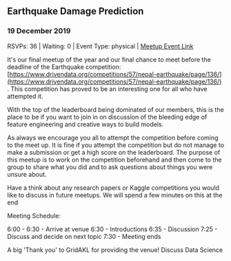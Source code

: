 ## Earthquake Damage Prediction
### 19 December 2019
RSVPs: 36 | Waiting: 0 | Event Type: physical | [Meetup Event Link](https://www.meetup.com/Data-Science-Discussion-Auckland/events/266366668)

It's our final meetup of the year and our final chance to meet before the deadline of the Earthquake competition: [https://www.drivendata.org/competitions/57/nepal-earthquake/page/136/](https://www.drivendata.org/competitions/57/nepal-earthquake/page/136/) . This competition has proved to be an interesting one for all who have attempted it.

With the top of the leaderboard being dominated of our members, this is the place to be if you want to join in on discussion of the bleeding edge of feature engineering and creative ways to build models.

As always we encourage you all to attempt the competition before coming to the meet up. It is fine if you attempt the competition but do not manage to make a submission or get a high score on the leaderboard. The purpose of this meetup is to work on the competition beforehand and then come to the group to share what you did and to ask questions about things you were unsure about.

Have a think about any research papers or Kaggle competitions you would like to discuss in future meetups. We will spend a few minutes on this at the end

Meeting Schedule:

6:00 - 6:30 - Arrive at venue
6:30 - Introductions
6:35 - Discussion
7:25 - Discuss and decide on next topic
7:30 - Meeting ends

A big 'Thank you' to GridAKL for providing the venue!
Discuss Data Science
